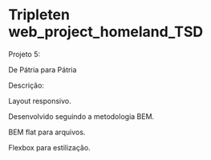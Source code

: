 # Tripleten web_project_homeland_TSD

Projeto 5:

De Pátria para Pátria

Descrição:

Layout responsivo.

Desenvolvido seguindo a metodologia BEM.

BEM flat para arquivos.

Flexbox para estilização.

